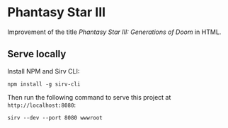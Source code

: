 # Phantasy Star III

Improvement of the title _Phantasy Star III: Generations of Doom_ in HTML.

## Serve locally

Install NPM and Sirv CLI:

```
npm install -g sirv-cli
```

Then run the following command to serve this project at `http://localhost:8080`:

```
sirv --dev --port 8080 wwwroot
```